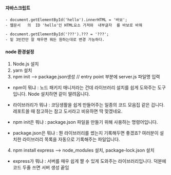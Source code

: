 #### 자바스크립트

    - document.getElementById('hello').innerHTML = '바보';
    - 웹문서   의  ID 'hello'인 HTML요소 가져와  내부글자  를 바보로 바꿔

    - document.getElementById('???').??? = '???';
    - 밑 3빈칸만 잘 채우면 뭐든 원하는대로 변경 가능하다.

    
#### node 환경설정

1. Node.js 설치
2. yarn 설치
3. npm init --> package.json생성 // entry point 부분에 server.js 파일명 입력

- npm이 뭐냐 : 노드 패키지 매니저라는 건데 라이브러리 설치를 쉽게 도와주는 도구입니다. Node 설치하면 같이 딸려옵니다. 

- 라이브러리가 뭐냐 : 코딩생활을 쉽게 만들어주는 일종의 코드 모음집 같은 겁니다. 레포트쓸 때 참고하는 참고 도서라고 비유하면 딱 맞겠네요. 

- npm init은 뭐냐 : package.json 파일을 만들기 위해 사용하는 명령어입니다. 

- package.json은 뭐냐 : 뭔 라이브러리를 썼는지 기록해두면 좋겠죠? 여러분이 설치한 라이브러리 목록을 자동으로 기록해주는 파일입니다.


4. npm install express --> node_modules 설치, package-lock.json 설치

- express가 뭐냐 : 서버를 매우 쉽게 짤 수 있게 도와주는 라이브러리입니다. 덕분에 코드 두줄 쓰면 서버 생성 끝임
